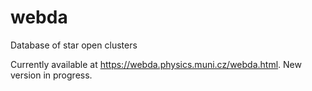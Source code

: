 # webda
Database of star open clusters

Currently available at https://webda.physics.muni.cz/webda.html. New version in progress.
